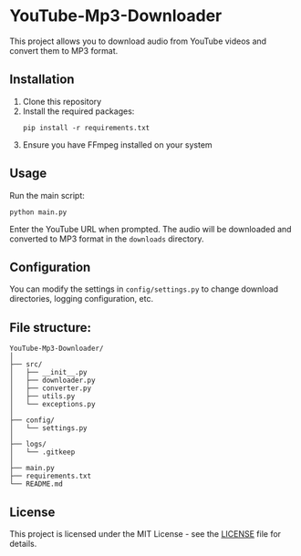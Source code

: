# YouTube-Mp3-Downloader

This project allows you to download audio from YouTube videos and convert them to MP3 format.

## Installation

1. Clone this repository
2. Install the required packages:
   ```
   pip install -r requirements.txt
   ```
3. Ensure you have FFmpeg installed on your system

## Usage

Run the main script:

```
python main.py
```

Enter the YouTube URL when prompted. The audio will be downloaded and converted to MP3 format in the `downloads` directory.

## Configuration

You can modify the settings in `config/settings.py` to change download directories, logging configuration, etc.

## File structure:
```
YouTube-Mp3-Downloader/
│
├── src/
│   ├── __init__.py
│   ├── downloader.py
│   ├── converter.py
│   ├── utils.py
│   └── exceptions.py
│
├── config/
│   └── settings.py
│
├── logs/
│   └── .gitkeep
│
├── main.py
├── requirements.txt
└── README.md
```


## License

This project is licensed under the MIT License - see the [LICENSE](./LICENSE) file for details.
